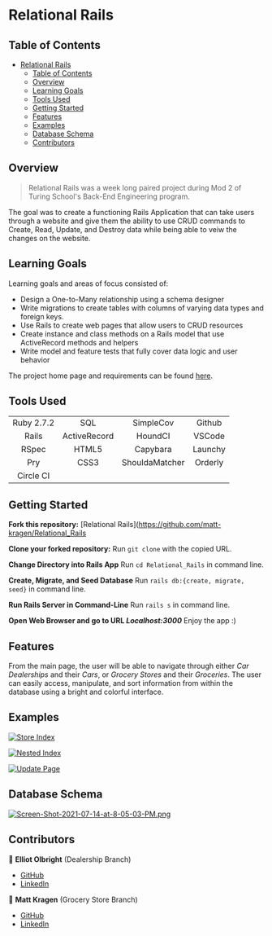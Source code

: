 # Relational Rails 

## Table of Contents

- [Relational Rails](#relational-rails)
  - [Table of Contents](#table-of-contents)
  - [Overview](#overview)
  - [Learning Goals](#learning-goals)
  - [Tools Used](#tools-used)
  - [Getting Started](#getting-started)
  - [Features](#features)
  - [Examples](#examples)
  - [Database Schema](#database-schema)
  - [Contributors](#contributors)

## Overview

> Relational Rails was a week long paired project during Mod 2 of Turing School's Back-End Engineering program.

The goal was to create a functioning Rails Application that can take users through a website and give them the ability to use CRUD commands to Create, Read, Update, and Destroy data while being able to veiw the changes on the website.

## Learning Goals

Learning goals and areas of focus consisted of:
- Design a One-to-Many relationship using a schema designer
- Write migrations to create tables with columns of varying data types and foreign keys.
- Use Rails to create web pages that allow users to CRUD resources
- Create instance and class methods on a Rails model that use ActiveRecord methods and helpers
- Write model and feature tests that fully cover data logic and user behavior

The project home page and requirements can be found [here](https://backend.turing.edu/module2/projects/relational_rails).

## Tools Used
|             |               |               |               |
|   :----:    |    :----:     |    :----:     |    :----:     |
| Ruby 2.7.2  | SQL           | SimpleCov     | Github        |
| Rails       | ActiveRecord  | HoundCI       | VSCode        |
| RSpec       | HTML5         | Capybara      | Launchy       |
| Pry         | CSS3          | ShouldaMatcher| Orderly       |
| Circle CI   |               |               |               |

## Getting Started

**Fork this repository:** [Relational Rails](https://github.com/matt-kragen/Relational_Rails

**Clone your forked repository:** Run `git clone` with the copied URL.

**Change Directory into Rails App** Run `cd Relational_Rails` in command line.

**Create, Migrate, and Seed Database** Run `rails db:{create, migrate, seed}` in command line.

**Run Rails Server in Command-Line** Run `rails s` in command line.

**Open Web Browser and go to URL *Localhost:3000*** Enjoy the app :)

## Features

From the main page, the user will be able to navigate through either *Car Dealerships* and their *Cars*, or *Grocery Stores* and their *Groceries*. The user can easily access, manipulate, and sort information from within the database using a bright and colorful interface.

## Examples

[![Store Index](https://i.postimg.cc/jSZpL25f/Screen-Shot-2021-09-18-at-12-47-09-PM.png)](https://postimg.cc/tsnScXFR)

[![Nested Index](https://i.postimg.cc/x8v7YThc/Screen-Shot-2021-09-18-at-12-47-31-PM.png)](https://postimg.cc/vxmXtMQs)

[![Update Page](https://i.postimg.cc/FshC3vwV/Screen-Shot-2021-09-18-at-12-48-03-PM.png)](https://postimg.cc/s10JCkjM)

## Database Schema
[![Screen-Shot-2021-07-14-at-8-05-03-PM.png](https://i.postimg.cc/qv7KYrC9/Screen-Shot-2021-07-14-at-8-05-03-PM.png)](https://postimg.cc/PPBNpBy4)

## Contributors

👤  **Elliot Olbright** (Dealership Branch)
- [GitHub](https://github.com/ElliotOlbright)
- [LinkedIn](https://www.linkedin.com/in/elliotolbright/)

👤  **Matt Kragen** (Grocery Store Branch)
- [GitHub](https://github.com/matt-kragen)
- [LinkedIn](https://www.linkedin.com/in/mattkragen/)
